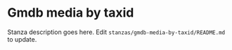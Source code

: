 # Gmdb media by taxid

Stanza description goes here. Edit `stanzas/gmdb-media-by-taxid/README.md` to update.
